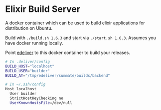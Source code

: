 # Elixir Build Server

A docker container which can be used to build elixir applications for distribution on Ubuntu.

Build with `./build.sh 1.6.3` and start via `./start.sh 1.6.3`. Assumes you have docker running locally.

Point [edeliver](https://github.com/edeliver/edeliver) to this docker container to build your releases.

```sh
# In .deliver/config
BUILD_HOST="localhost"
BUILD_USER="builder"
BUILD_AT="/tmp/edeliver/summate/builds/backend"

# In ~/.ssh/config
Host localhost
  User builder
  StrictHostKeyChecking no
  UserKnownHostsFile=/dev/null
```
